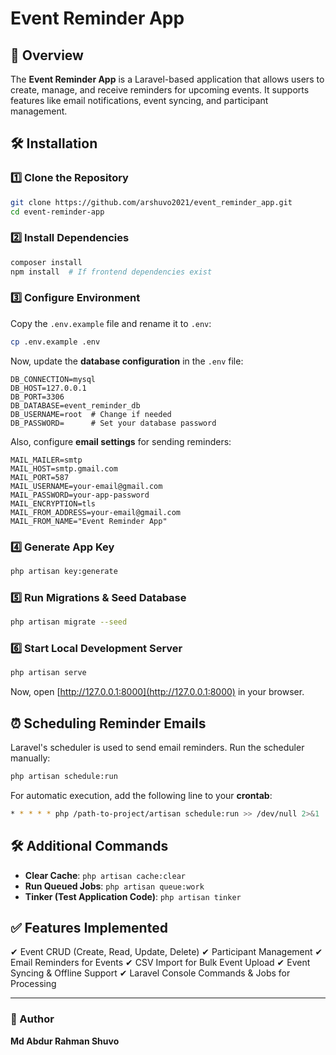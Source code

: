 
# Event Reminder App

## 📌 Overview
The **Event Reminder App** is a Laravel-based application that allows users to create, manage, and receive reminders for upcoming events. It supports features like email notifications, event syncing, and participant management.

## 🛠️ Installation

### 1️⃣ Clone the Repository
```sh
git clone https://github.com/arshuvo2021/event_reminder_app.git
cd event-reminder-app
```

### 2️⃣ Install Dependencies
```sh
composer install
npm install  # If frontend dependencies exist
```

### 3️⃣ Configure Environment
Copy the `.env.example` file and rename it to `.env`:
```sh
cp .env.example .env
```
Now, update the **database configuration** in the `.env` file:
```env
DB_CONNECTION=mysql
DB_HOST=127.0.0.1
DB_PORT=3306
DB_DATABASE=event_reminder_db
DB_USERNAME=root  # Change if needed
DB_PASSWORD=      # Set your database password
```

Also, configure **email settings** for sending reminders:
```env
MAIL_MAILER=smtp
MAIL_HOST=smtp.gmail.com
MAIL_PORT=587
MAIL_USERNAME=your-email@gmail.com
MAIL_PASSWORD=your-app-password
MAIL_ENCRYPTION=tls
MAIL_FROM_ADDRESS=your-email@gmail.com
MAIL_FROM_NAME="Event Reminder App"
```

### 4️⃣ Generate App Key
```sh
php artisan key:generate
```

### 5️⃣ Run Migrations & Seed Database
```sh
php artisan migrate --seed
```

### 6️⃣ Start Local Development Server
```sh
php artisan serve
```
Now, open [http://127.0.0.1:8000](http://127.0.0.1:8000) in your browser.

## ⏰ Scheduling Reminder Emails
Laravel's scheduler is used to send email reminders. Run the scheduler manually:
```sh
php artisan schedule:run
```
For automatic execution, add the following line to your **crontab**:
```sh
* * * * * php /path-to-project/artisan schedule:run >> /dev/null 2>&1
```

## 🛠 Additional Commands
- **Clear Cache**: `php artisan cache:clear`
- **Run Queued Jobs**: `php artisan queue:work`
- **Tinker (Test Application Code)**: `php artisan tinker`

## ✅ Features Implemented
✔ Event CRUD (Create, Read, Update, Delete)
✔ Participant Management
✔ Email Reminders for Events
✔ CSV Import for Bulk Event Upload
✔ Event Syncing & Offline Support
✔ Laravel Console Commands & Jobs for Processing

---
### 📝 Author
**Md Abdur Rahman Shuvo**
